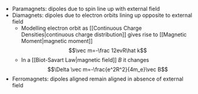 - Paramagnets: dipoles due to spin line up with external field
- Diamagnets: dipoles due to electron orbits lining up opposite to external field
	- Modelling electron orbit as [[Continuous Charge Densities|continuous charge distribution]] gives rise to [[Magnetic Moment|magnetic moment]] $$\vec m=-\frac 12evR\hat k$$
	- In a [[Biot-Savart Law|magnetic field]] $B$ it changes $$\Delta \vec m=-\frac{e^2R^2}{4m_e}\vec B$$
- Ferromagnets: dipoles aligned remain aligned in absence of external field